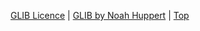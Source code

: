[GLIB Licence](https://raw.githubusercontent.com/Noah-Huppert/glib/master/LICENSE) | 
[GLIB by Noah Huppert](http://www.noahhuppert.com) | 
[Top](#start-of-content)